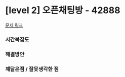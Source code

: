 # [level 2] 오픈채팅방 - 42888 

[문제 링크](https://school.programmers.co.kr/learn/courses/30/lessons/42888) 

### 시간복잡도

### 해결방안

### 꺠달은점 / 잘못생각한 점
